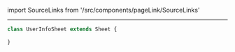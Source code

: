 import SourceLinks from '/src/components/pageLink/SourceLinks'

<SourceLinks component='UserInfoSheet' type='class' project='attendance-management-system' />

---


```ts title="/src/main.ts"
class UserInfoSheet extends Sheet {
    
}
```